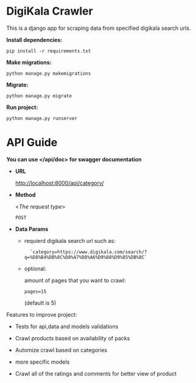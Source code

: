 # DigiKala Crawler

This is a django app for scraping data from specified digikala search urls.

**Install dependencies:**

`pip install -r requirements.txt`

**Make migrations:**

`python manage.py makemigrations`

**Migrate:**

`python manage.py migrate`

**Run project:**

`python manage.py runserver`

# API Guide

**You can use </api/doc> for swagger documentation**

 - **URL**

	 <http://localhost:8000/api/category/>


-   **Method**

    <_The request type_>

	`POST`


- **Data Params**

	- requierd 
	  digikala search url such as:

			`category=https://www.digikala.com/search/?q=%D8%B4%DB%8C%D8%A7%D8%A6%D9%88%D9%85%DB%8C`


	-	optional:

		amount of pages that you want to crawl:

		`pages=15`

		(default is 5)

Features to improve project:

- Tests for api,data and models validations

- Crawl products based on availability of packs

- Automize crawl based on categories 

- more specific models

- Crawl all of the ratings and comments for better view of product
